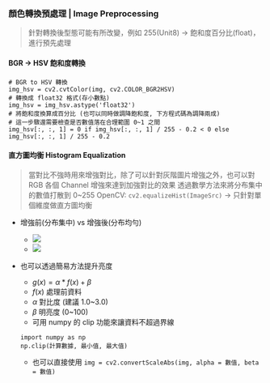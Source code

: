 ### 顏色轉換預處理 | Image Preprocessing
> 針對轉換後型態可能有所改變，例如 255(Unit8) -> 飽和度百分比(float)，進行預先處理

#### BGR -> HSV 飽和度轉換
```python=
# BGR to HSV 轉換
img_hsv = cv2.cvtColor(img, cv2.COLOR_BGR2HSV)
# 轉換成 float32 格式(存小數點)
img_hsv = img_hsv.astype('float32')
# 將飽和度換算成百分比 (也可以同時做調降飽和度, 下方程式碼為調降兩成)
# 這一步驟還需要檢查是否數值落在合理範圍 0~1 之間
img_hsv[:, :, 1] = 0 if img_hsv[:, :, 1] / 255 - 0.2 < 0 else img_hsv[:, :, 1] / 255 - 0.2 
```

#### 直方圖均衡 Histogram Equalization
> 當對比不強時用來增強對比，除了可以針對灰階圖片增強之外，也可以對 RGB 各個 Channel 增強來達到加強對比的效果
> 透過數學方法來將分布集中的數值打散到 0~255
> OpenCV: `cv2.equalizeHist(ImageSrc)` -> 只針對單個維度做直方圖均衡

- 增強前(分布集中) vs 增強後(分布均勻)
    - ![](https://i.imgur.com/JLzT6xb.png)
    - ![](https://i.imgur.com/cTkIX3S.png)

- 也可以透過簡易方法提升亮度
    - $g(x)=\alpha*f(x)+\beta$
    - $f(x)$ 處理前資料
    - $\alpha$ 對比度 (建議 1.0~3.0)
    - $\beta$ 明亮度 (0~100)
    - 可用 numpy 的 clip 功能來讓資料不超過界線
    ```
    import numpy as np
    np.clip(計算數據, 最小值, 最大值)
    ```
    - 也可以直接使用 `img = cv2.convertScaleAbs(img, alpha = 數值, beta = 數值)`